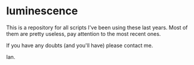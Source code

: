 # luminescence

This is a repository for all scripts I've been using these last years. Most of them are pretty useless, pay attention to the most recent ones.

If you have any doubts (and you'll have) please contact me.

Ian.
